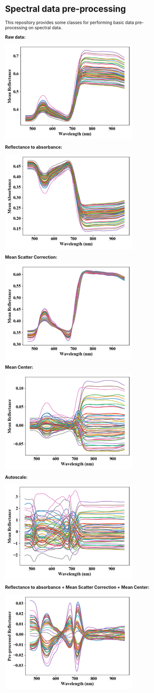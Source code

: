# Spectral data pre-processing

This repository provides some classes for performing basic data
pre-processing on spectral data.

**Raw data:**

<img src="media\image1.png" style="width:4.375in;height:3.27056in" />

**Reflectance to absorbance:**

<img src="media\image2.png" style="width:4.37425in;height:3.27in" />

**Mean Scatter Correction:**

<img src="media\image3.png" style="width:4.37425in;height:3.27in" />

**Mean Center:**

<img src="media\image4.png" style="width:4.37425in;height:3.27in" />

**Autoscale:**

<img src="media\image5.png" style="width:4.37425in;height:3.27in" />

**Reflectance to absorbance + Mean Scatter Correction + Mean Center:**

<img src="media\image6.png" style="width:4.37425in;height:3.27in" />
